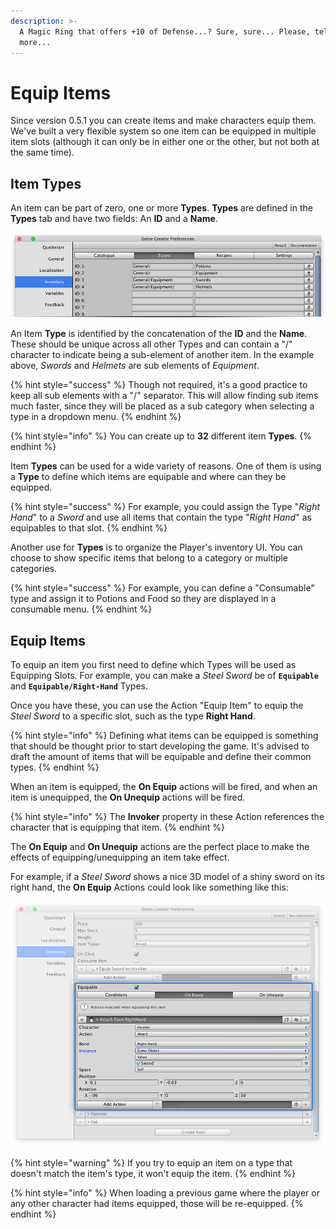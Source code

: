 ```yaml
---
description: >-
  A Magic Ring that offers +10 of Defense...? Sure, sure... Please, tell me
  more...
---
```


# Equip Items

Since version 0.5.1 you can create items and make characters equip them. We've built a very flexible system so one item can be equipped in multiple item slots \(although it can only be in either one or the other, but not both at the same time\). 

## Item Types

An item can be part of zero, one or more **Types**. **Types** are defined in the **Types** tab and have two fields: An **ID** and a **Name**.

![\(Types tab in the Inventory&apos;s Preferences Window section\)](../../../.gitbook/assets/dialogue-types.jpg)

An Item **Type** is identified by the concatenation of the **ID** and the **Name**. These should be unique across all other Types and can contain a "/" character to indicate being a sub-element of another item. In the example above, _Swords_ and _Helmets_ are sub elements of _Equipment_.

{% hint style="success" %}
Though not required, it's a good practice to keep all sub elements with a "/" separator. This will allow finding sub items much faster, since they will be placed as a sub category when selecting a type in a dropdown menu.
{% endhint %}

{% hint style="info" %}
You can create up to **32** different item **Types**.
{% endhint %}

Item **Types** can be used for a wide variety of reasons. One of them is using a **Type** to define which items are equipable and where can they be equipped. 

{% hint style="success" %}
For example, you could assign the Type "_Right Hand_" to a _Sword_ and use all items that contain the type "_Right Hand_" as equipables to that slot.
{% endhint %}

Another use for **Types** is to organize the Player's inventory UI. You can choose to show specific items that belong to a category or multiple categories.

{% hint style="success" %}
For example, you can define a "Consumable" type and assign it to Potions and Food so they are displayed in a consumable menu.
{% endhint %}

## Equip Items

To equip an item you first need to define which Types will be used as Equipping Slots. For example, you can make a _Steel Sword_ be of  **`Equipable`** and **`Equipable/Right-Hand`** Types.

Once you have these, you can use the Action "Equip Item" to equip the _Steel Sword_ to a specific slot, such as the type **Right Hand**.

{% hint style="info" %}
Defining what items can be equipped is something that should be thought prior to start developing the game. It's advised to draft the amount of items that will be equipable and define their common types.
{% endhint %}

When an item is equipped, the **On Equip** actions will be fired, and when an item is unequipped, the **On Unequip** actions will be fired.

{% hint style="info" %}
The **Invoker** property in these Action references the character that is equipping that item.
{% endhint %}

The **On Equip** and **On Unequip** actions are the perfect place to make the effects of equipping/unequipping an item take effect.

For example, if a _Steel Sword_ shows a nice 3D model of a shiny sword on its right hand, the **On Equip** Actions could look like something like this:

![\(On Equip will instantiate a Sword model on the Invoker&apos;s Right Hand\)](../../../.gitbook/assets/inventory-on-equip-item.jpg)

{% hint style="warning" %}
If you try to equip an item on a type that doesn't match the item's type, it won't equip the item.
{% endhint %}

{% hint style="info" %}
When loading a previous game where the player or any other character had items equipped, those will be re-equipped.
{% endhint %}

